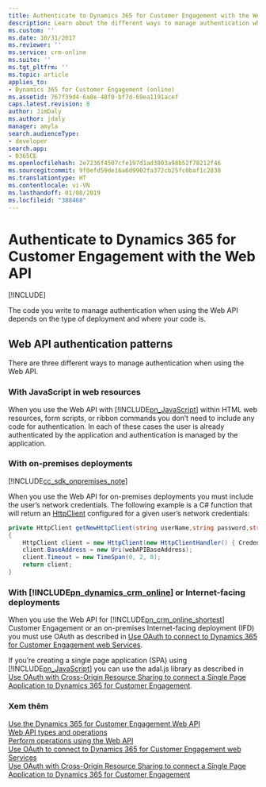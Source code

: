 ```yaml
---
title: Authenticate to Dynamics 365 for Customer Engagement with the Web API (Developer Guide for Dynamics 365 for Customer Engagement)| MicrosoftDocs
description: Learn about the different ways to manage authentication when using the Web API
ms.custom: ''
ms.date: 10/31/2017
ms.reviewer: ''
ms.service: crm-online
ms.suite: ''
ms.tgt_pltfrm: ''
ms.topic: article
applies_to:
- Dynamics 365 for Customer Engagement (online)
ms.assetid: 767f39d4-6a8e-48f0-bf7d-69ea1191acef
caps.latest.revision: 8
author: JimDaly
ms.author: jdaly
manager: amyla
search.audienceType:
- developer
search.app:
- D365CE
ms.openlocfilehash: 2e7236f4507cfe197d1ad3803a98b52f78212f46
ms.sourcegitcommit: 9f0efd59de16a6d9902fa372cb25fc0baf1c2838
ms.translationtype: HT
ms.contentlocale: vi-VN
ms.lasthandoff: 01/08/2019
ms.locfileid: "388468"
---
```

# <a name="authenticate-to-dynamics-365-for-customer-engagement-with-the-web-api"></a>Authenticate to Dynamics 365 for Customer Engagement with the Web API

[!INCLUDE[](../../includes/cc_applies_to_update_9_0_0.md)]

The code you write to manage authentication when using the Web API depends on the type of deployment and where your code is.  
  
## <a name="web-api-authentication-patterns"></a>Web API authentication patterns  
 There are three different ways to manage authentication when using the Web API.  
  
### <a name="with-javascript-in-web-resources"></a>With JavaScript in web resources  
 When you use the Web API with [!INCLUDE[pn_JavaScript](../../includes/pn-javascript.md)] within HTML web resources, form scripts, or ribbon commands you don’t need to include any code for authentication. In each of these cases the user is already authenticated by the application and authentication is managed by the application.  
  
### <a name="with-on-premises-deployments"></a>With on-premises deployments  

[!INCLUDE[cc_sdk_onpremises_note](../../includes/cc-sdk-onpremises-note.md)] 

When you use the Web API for on-premises deployments you must include the user’s network credentials. The following example is a C# function that will return an [HttpClient](https://msdn.microsoft.com/library/system.net.http.httpclient\(v=vs.110\).aspx) configured for a given user’s network credentials:  
  
```csharp  
private HttpClient getNewHttpClient(string userName,string password,string domainName, string webAPIBaseAddress)  
{  
    HttpClient client = new HttpClient(new HttpClientHandler() { Credentials = new NetworkCredential(userName, password, domainName) });  
    client.BaseAddress = new Uri(webAPIBaseAddress);  
    client.Timeout = new TimeSpan(0, 2, 0);  
    return client;  
}  
```  
  
### <a name="with-includepndynamicscrmonlineincludespn-dynamics-crm-onlinemd-or-internet-facing-deployments"></a>With [!INCLUDE[pn_dynamics_crm_online](../../includes/pn-dynamics-crm-online.md)] or Internet-facing deployments  
 When you use the Web API for [!INCLUDE[pn_crm_online_shortest](../../includes/pn-crm-online-shortest.md)] Customer Engagement or an on-premises Internet-facing deployment (IFD) you must use OAuth as described in [Use OAuth to connect to Dynamics 365 for Customer Engagement web Services](../connect-customer-engagement-web-services-using-oauth.md).  
  
 If you’re creating a single page application (SPA) using [!INCLUDE[pn_JavaScript](../../includes/pn-javascript.md)] you can use the adal.js library as described in [Use OAuth with Cross-Origin Resource Sharing  to connect a Single Page Application  to Dynamics 365 for Customer Engagement](../oauth-cross-origin-resource-sharing-connect-single-page-application.md).  
  
### <a name="see-also"></a>Xem thêm  
 [Use the Dynamics 365 for Customer Engagement Web API](../use-microsoft-dynamics-365-web-api.md)   
 [Web API types and operations](web-api-types-operations.md)   
 [Perform operations using the Web API](perform-operations-web-api.md)   
 [Use OAuth to connect to Dynamics 365 for Customer Engagement web Services](../connect-customer-engagement-web-services-using-oauth.md)   
 [Use OAuth with Cross-Origin Resource Sharing  to connect a Single Page Application  to Dynamics 365 for Customer Engagement](../oauth-cross-origin-resource-sharing-connect-single-page-application.md)
